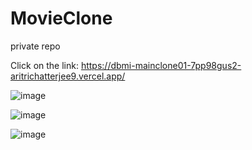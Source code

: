 # MovieClone
private repo


Click on the link: https://dbmi-mainclone01-7pp98gus2-aritrichatterjee9.vercel.app/

![image](https://github.com/aritrichatterjee9/MovieClone/assets/73156770/29460ba0-6074-4d0f-93d2-c0c3f614ca42)

![image](https://github.com/aritrichatterjee9/MovieClone/assets/73156770/92c07a4d-01f3-4545-a93e-1816214e66ee)


![image](https://github.com/aritrichatterjee9/MovieClone/assets/73156770/ee43eefa-10cf-4255-94b3-cf523617a6a6)


